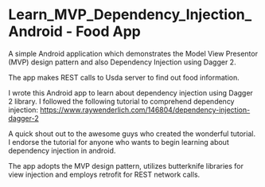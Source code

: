 # Learn_MVP_Dependency_Injection_Android - Food App

A simple Android application which demonstrates the Model View Presentor (MVP) design pattern and also Dependency Injection using Dagger 2.

The app makes REST calls to Usda server to find out food information. 

I wrote this Android app to learn about dependency injection using Dagger 2 library.
I followed the following tutorial to comprehend dependency injection: https://www.raywenderlich.com/146804/dependency-injection-dagger-2

A quick shout out to the awesome guys who created the wonderful tutorial. I endorse the tutorial for anyone who wants to begin learning about dependency injection in android.

The app adopts the MVP design pattern, utilizes butterknife libraries for view injection and employs retrofit for REST network calls.
